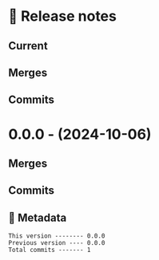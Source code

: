 # 🎁 Release notes

## Current
## Merges

## Commits



# 0.0.0 - (2024-10-06)
## Merges

## Commits
## 📝 Metadata
```
This version -------- 0.0.0
Previous version ---- 0.0.0
Total commits ------- 1
```

